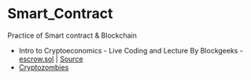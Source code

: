 # Smart_Contract
 Practice of Smart contract &amp; Blockchain

* Intro to Cryptoeconomics - Live Coding and Lecture By Blockgeeks - [escrow.sol](https://github.com/FernandoFH/Smart_Contract/blob/master/escrow.sol) | [Source](https://www.youtube.com/watch?v=6RCtNrlzV28&feature=em-uploademail)
* [Cryptozombies](https://cryptozombies.io/es/course)
